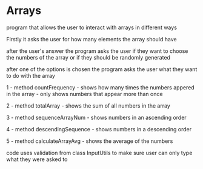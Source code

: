 # Arrays

program that allows the user to interact with arrays in different ways

Firstly it asks the user for how many elements the array should have 

after the user's answer the program asks the user if they want to choose the numbers of the array or
if they should be randomly generated

after one of the options is chosen the program asks the user what they want to do with the array

1 - method countFrequency - shows how many times the numbers appered in the array - only shows numbers that appear more than once
  
2 - method totalArray - shows the sum of all numbers in the array
  
3 - method sequenceArrayNum - shows numbers in an ascending order
  
4 - method descendingSequence - shows numbers in a descending order
  
5 - method calculateArrayAvg - shows the average of the numbers

code uses validation from class InputUtils to make sure user can only type what they were asked to
